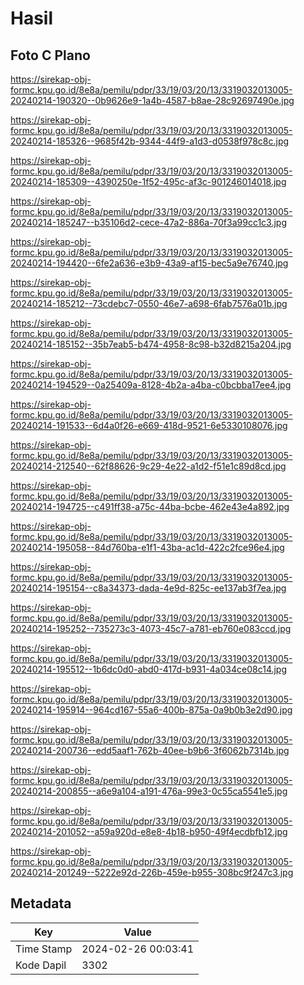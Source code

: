 # Hasil

## Foto C Plano

https://sirekap-obj-formc.kpu.go.id/8e8a/pemilu/pdpr/33/19/03/20/13/3319032013005-20240214-190320--0b9626e9-1a4b-4587-b8ae-28c92697490e.jpg

https://sirekap-obj-formc.kpu.go.id/8e8a/pemilu/pdpr/33/19/03/20/13/3319032013005-20240214-185326--9685f42b-9344-44f9-a1d3-d0538f978c8c.jpg

https://sirekap-obj-formc.kpu.go.id/8e8a/pemilu/pdpr/33/19/03/20/13/3319032013005-20240214-185309--4390250e-1f52-495c-af3c-901246014018.jpg

https://sirekap-obj-formc.kpu.go.id/8e8a/pemilu/pdpr/33/19/03/20/13/3319032013005-20240214-185247--b35106d2-cece-47a2-886a-70f3a99cc1c3.jpg

https://sirekap-obj-formc.kpu.go.id/8e8a/pemilu/pdpr/33/19/03/20/13/3319032013005-20240214-194420--6fe2a636-e3b9-43a9-af15-bec5a9e76740.jpg

https://sirekap-obj-formc.kpu.go.id/8e8a/pemilu/pdpr/33/19/03/20/13/3319032013005-20240214-185212--73cdebc7-0550-46e7-a698-6fab7576a01b.jpg

https://sirekap-obj-formc.kpu.go.id/8e8a/pemilu/pdpr/33/19/03/20/13/3319032013005-20240214-185152--35b7eab5-b474-4958-8c98-b32d8215a204.jpg

https://sirekap-obj-formc.kpu.go.id/8e8a/pemilu/pdpr/33/19/03/20/13/3319032013005-20240214-194529--0a25409a-8128-4b2a-a4ba-c0bcbba17ee4.jpg

https://sirekap-obj-formc.kpu.go.id/8e8a/pemilu/pdpr/33/19/03/20/13/3319032013005-20240214-191533--6d4a0f26-e669-418d-9521-6e5330108076.jpg

https://sirekap-obj-formc.kpu.go.id/8e8a/pemilu/pdpr/33/19/03/20/13/3319032013005-20240214-212540--62f88626-9c29-4e22-a1d2-f51e1c89d8cd.jpg

https://sirekap-obj-formc.kpu.go.id/8e8a/pemilu/pdpr/33/19/03/20/13/3319032013005-20240214-194725--c491ff38-a75c-44ba-bcbe-462e43e4a892.jpg

https://sirekap-obj-formc.kpu.go.id/8e8a/pemilu/pdpr/33/19/03/20/13/3319032013005-20240214-195058--84d760ba-e1f1-43ba-ac1d-422c2fce96e4.jpg

https://sirekap-obj-formc.kpu.go.id/8e8a/pemilu/pdpr/33/19/03/20/13/3319032013005-20240214-195154--c8a34373-dada-4e9d-825c-ee137ab3f7ea.jpg

https://sirekap-obj-formc.kpu.go.id/8e8a/pemilu/pdpr/33/19/03/20/13/3319032013005-20240214-195252--735273c3-4073-45c7-a781-eb760e083ccd.jpg

https://sirekap-obj-formc.kpu.go.id/8e8a/pemilu/pdpr/33/19/03/20/13/3319032013005-20240214-195512--1b6dc0d0-abd0-417d-b931-4a034ce08c14.jpg

https://sirekap-obj-formc.kpu.go.id/8e8a/pemilu/pdpr/33/19/03/20/13/3319032013005-20240214-195914--964cd167-55a6-400b-875a-0a9b0b3e2d90.jpg

https://sirekap-obj-formc.kpu.go.id/8e8a/pemilu/pdpr/33/19/03/20/13/3319032013005-20240214-200736--edd5aaf1-762b-40ee-b9b6-3f6062b7314b.jpg

https://sirekap-obj-formc.kpu.go.id/8e8a/pemilu/pdpr/33/19/03/20/13/3319032013005-20240214-200855--a6e9a104-a191-476a-99e3-0c55ca5541e5.jpg

https://sirekap-obj-formc.kpu.go.id/8e8a/pemilu/pdpr/33/19/03/20/13/3319032013005-20240214-201052--a59a920d-e8e8-4b18-b950-49f4ecdbfb12.jpg

https://sirekap-obj-formc.kpu.go.id/8e8a/pemilu/pdpr/33/19/03/20/13/3319032013005-20240214-201249--5222e92d-226b-459e-b955-308bc9f247c3.jpg


## Metadata

| Key        | Value               |
| ---------- | ------------------- |
| Time Stamp | 2024-02-26 00:03:41 |
| Kode Dapil | 3302                |



